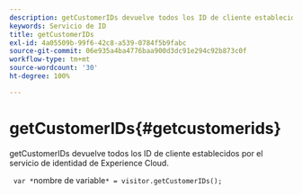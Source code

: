 ```yaml
---
description: getCustomerIDs devuelve todos los ID de cliente establecidos por el servicio de identidad de Experience Cloud.
keywords: Servicio de ID
title: getCustomerIDs
exl-id: 4a05509b-99f6-42c8-a539-0784f5b9fabc
source-git-commit: 06e935a4ba4776baa900d3dc91e294c92b873c0f
workflow-type: tm+mt
source-wordcount: '30'
ht-degree: 100%

---
```


# getCustomerIDs{#getcustomerids}

getCustomerIDs devuelve todos los ID de cliente establecidos por el servicio de identidad de Experience Cloud.

<!--
Is there anything else we can say about this??
-->

` var *`nombre de variable`* = visitor.getCustomerIDs();`
